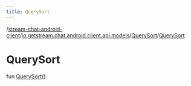 ```yaml
---
title: QuerySort
---
```

/[stream-chat-android-client](../../index.md)/[io.getstream.chat.android.client.api.models](../index.md)/[QuerySort](index.md)/[QuerySort](QuerySort.md)  
  
  
  
# QuerySort  
fun [QuerySort](QuerySort.md)()
